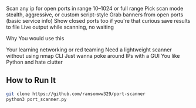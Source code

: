 Scan any ip for open ports in range 10–1024 or full range
Pick scan mode stealth, aggressive, or custom script-style
Grab banners from open ports (basic service info)
Show closed ports too if you're that curious
save results to file
Live output while scanning, no waiting



Why You would use this

Your learning networking or red teaming
Need a lightweight scanner without using nmap CLI
Just wanna poke around IPs with a GUI
You like Python and hate clutter


## How to Run It

```bash
git clone https://github.com/ransomww329/port-scanner
python3 port_scanner.py
